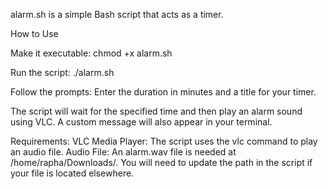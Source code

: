 alarm.sh is a simple Bash script that acts as a timer.

How to Use

Make it executable:
chmod +x alarm.sh

Run the script:
./alarm.sh

Follow the prompts: 
Enter the duration in minutes and a title for your timer.

The script will wait for the specified time and then play an alarm sound using VLC. A custom message will also appear in your terminal.

Requirements:
VLC Media Player: The script uses the vlc command to play an audio file.
Audio File: An alarm.wav file is needed at /home/rapha/Downloads/. You will need to update the path in the script if your file is located elsewhere.
